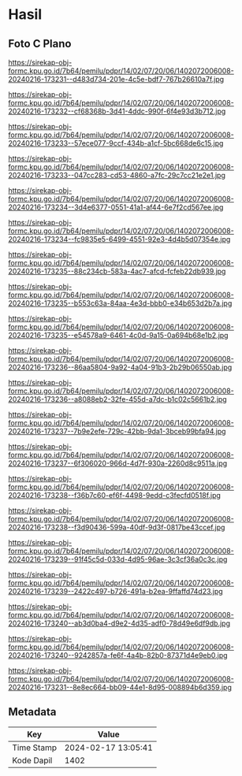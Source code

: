 # Hasil

## Foto C Plano

https://sirekap-obj-formc.kpu.go.id/7b64/pemilu/pdpr/14/02/07/20/06/1402072006008-20240216-173231--d483d734-201e-4c5e-bdf7-767b26610a7f.jpg

https://sirekap-obj-formc.kpu.go.id/7b64/pemilu/pdpr/14/02/07/20/06/1402072006008-20240216-173232--cf68368b-3d41-4ddc-990f-6f4e93d3b712.jpg

https://sirekap-obj-formc.kpu.go.id/7b64/pemilu/pdpr/14/02/07/20/06/1402072006008-20240216-173233--57ece077-9ccf-434b-a1cf-5bc668de6c15.jpg

https://sirekap-obj-formc.kpu.go.id/7b64/pemilu/pdpr/14/02/07/20/06/1402072006008-20240216-173233--047cc283-cd53-4860-a7fc-29c7cc21e2e1.jpg

https://sirekap-obj-formc.kpu.go.id/7b64/pemilu/pdpr/14/02/07/20/06/1402072006008-20240216-173234--3d4e6377-0551-41a1-af44-6e7f2cd567ee.jpg

https://sirekap-obj-formc.kpu.go.id/7b64/pemilu/pdpr/14/02/07/20/06/1402072006008-20240216-173234--fc9835e5-6499-4551-92e3-4d4b5d07354e.jpg

https://sirekap-obj-formc.kpu.go.id/7b64/pemilu/pdpr/14/02/07/20/06/1402072006008-20240216-173235--88c234cb-583a-4ac7-afcd-fcfeb22db939.jpg

https://sirekap-obj-formc.kpu.go.id/7b64/pemilu/pdpr/14/02/07/20/06/1402072006008-20240216-173235--b553c63a-84aa-4e3d-bbb0-e34b653d2b7a.jpg

https://sirekap-obj-formc.kpu.go.id/7b64/pemilu/pdpr/14/02/07/20/06/1402072006008-20240216-173235--e54578a9-6461-4c0d-9a15-0a694b68e1b2.jpg

https://sirekap-obj-formc.kpu.go.id/7b64/pemilu/pdpr/14/02/07/20/06/1402072006008-20240216-173236--86aa5804-9a92-4a04-91b3-2b29b06550ab.jpg

https://sirekap-obj-formc.kpu.go.id/7b64/pemilu/pdpr/14/02/07/20/06/1402072006008-20240216-173236--a8088eb2-32fe-455d-a7dc-b1c02c5661b2.jpg

https://sirekap-obj-formc.kpu.go.id/7b64/pemilu/pdpr/14/02/07/20/06/1402072006008-20240216-173237--7b9e2efe-729c-42bb-9da1-3bceb99bfa94.jpg

https://sirekap-obj-formc.kpu.go.id/7b64/pemilu/pdpr/14/02/07/20/06/1402072006008-20240216-173237--6f306020-966d-4d7f-930a-2260d8c9511a.jpg

https://sirekap-obj-formc.kpu.go.id/7b64/pemilu/pdpr/14/02/07/20/06/1402072006008-20240216-173238--f36b7c60-ef6f-4498-9edd-c3fecfd0518f.jpg

https://sirekap-obj-formc.kpu.go.id/7b64/pemilu/pdpr/14/02/07/20/06/1402072006008-20240216-173238--f3d90436-599a-40df-9d3f-0817be43ccef.jpg

https://sirekap-obj-formc.kpu.go.id/7b64/pemilu/pdpr/14/02/07/20/06/1402072006008-20240216-173239--91f45c5d-033d-4d95-96ae-3c3cf36a0c3c.jpg

https://sirekap-obj-formc.kpu.go.id/7b64/pemilu/pdpr/14/02/07/20/06/1402072006008-20240216-173239--2422c497-b726-491a-b2ea-9ffaffd74d23.jpg

https://sirekap-obj-formc.kpu.go.id/7b64/pemilu/pdpr/14/02/07/20/06/1402072006008-20240216-173240--ab3d0ba4-d9e2-4d35-adf0-78d49e6df9db.jpg

https://sirekap-obj-formc.kpu.go.id/7b64/pemilu/pdpr/14/02/07/20/06/1402072006008-20240216-173240--9242857a-fe6f-4a4b-82b0-87371d4e9eb0.jpg

https://sirekap-obj-formc.kpu.go.id/7b64/pemilu/pdpr/14/02/07/20/06/1402072006008-20240216-173231--8e8ec664-bb09-44e1-8d95-008894b6d359.jpg


## Metadata

| Key        | Value               |
| ---------- | ------------------- |
| Time Stamp | 2024-02-17 13:05:41 |
| Kode Dapil | 1402                |



